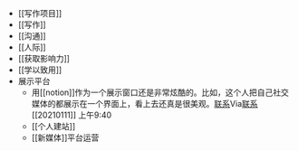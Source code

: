 - [[写作项目]]
- [[写作]]
- [[沟通]]
- [[人际]]
- [[获取影响力]]
- [[学以致用]]
- 展示平台
    - 用[[notion]]作为一个展示窗口还是非常炫酷的。比如，这个人把自己社交媒体的都展示在一个界面上，看上去还真是很美观。[联系](https://www.notion.so/ae55af26a3084c6fa4a330c6dd7fa871)Via[联系](https://www.notion.so/ae55af26a3084c6fa4a330c6dd7fa871) [[20210111]] 上午9:40
    - [[个人建站]]
    - [[新媒体]]平台运营
